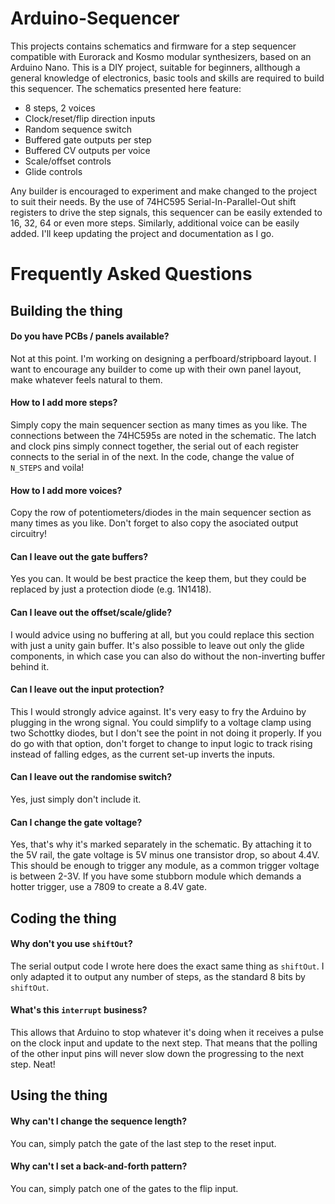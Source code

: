 # Arduino-Sequencer
This projects contains schematics and firmware for a step sequencer compatible with Eurorack and Kosmo modular synthesizers, based on an Arduino Nano. This is a DIY project, suitable for beginners, allthough a general knowledge of electronics, basic tools and skills are required to build this sequencer. The schematics presented here feature:

- 8 steps, 2 voices
- Clock/reset/flip direction inputs
- Random sequence switch
- Buffered gate outputs per step
- Buffered CV outputs per voice
- Scale/offset controls
- Glide controls

Any builder is encouraged to experiment and make changed to the project to suit their needs. By the use of 74HC595 Serial-In-Parallel-Out shift registers to drive the step signals, this sequencer can be easily extended to 16, 32, 64 or even more steps. Similarly, additional voice can be easily added. I'll keep updating the project and documentation as I go.

# Frequently Asked Questions
## Building the thing
#### Do you have PCBs / panels available?
Not at this point. I'm working on designing a perfboard/stripboard layout. I want to encourage any builder to come up with their own panel layout, make whatever feels natural to them.

#### How to I add more steps?
Simply copy the main sequencer section as many times as you like. The connections between the 74HC595s are noted in the schematic. The latch and clock pins simply connect together, the serial out of each register connects to the serial in of the next. In the code, change the value of `N_STEPS` and voila!

#### How to I add more voices?
Copy the row of potentiometers/diodes in the main sequencer section as many times as you like. Don't forget to also copy the asociated output circuitry!

#### Can I leave out the gate buffers?
Yes you can. It would be best practice the keep them, but they could be replaced by just a protection diode (e.g. 1N1418).

#### Can I leave out the offset/scale/glide?
I would advice using no buffering at all, but you could replace this section with just a unity gain buffer. It's also possible to leave out only the glide components, in which case you can also do without the non-inverting buffer behind it.

#### Can I leave out the input protection?
This I would strongly advice against. It's very easy to fry the Arduino by plugging in the wrong signal. You could simplify to a voltage clamp using two Schottky diodes, but I don't see the point in not doing it properly. If you do go with that option, don't forget to change to input logic to track rising instead of falling edges, as the current set-up inverts the inputs.

#### Can I leave out the randomise switch?
Yes, just simply don't include it.

#### Can I change the gate voltage?
Yes, that's why it's marked separately in the schematic. By attaching it to the 5V rail, the gate voltage is 5V minus one transistor drop, so about 4.4V. This should be enough to trigger any module, as a common trigger voltage is between 2-3V. If you have some stubborn module which demands a hotter trigger, use a 7809 to create a 8.4V gate.

## Coding the thing
#### Why don't you use `shiftOut`?
The serial output code I wrote here does the exact same thing as `shiftOut`. I only adapted it to output any number of steps, as the standard 8 bits by `shiftOut`.

#### What's this `interrupt` business?
This allows that Arduino to stop whatever it's doing when it receives a pulse on the clock input and update to the next step. That means that the polling of the other input pins will never slow down the progressing to the next step. Neat!

## Using the thing
#### Why can't I change the sequence length?
You can, simply patch the gate of the last step to the reset input.

#### Why can't I set a back-and-forth pattern?
You can, simply patch one of the gates to the flip input.

